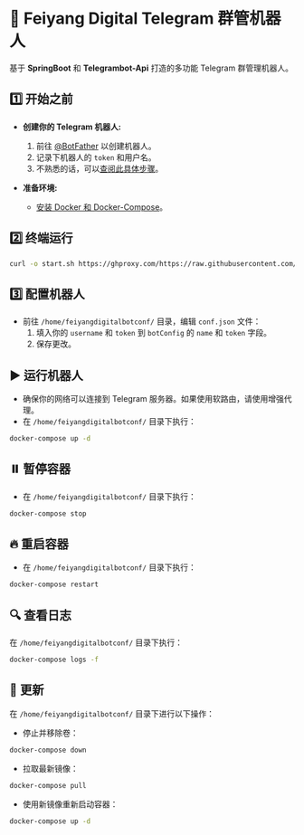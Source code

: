 
🤖 Feiyang Digital Telegram 群管机器人
===========================================

基于 **SpringBoot** 和 **Telegrambot-Api** 打造的多功能 Telegram 群管理机器人。

1️⃣ 开始之前
----------------

- **创建你的 Telegram 机器人:**
  1. 前往 [@BotFather](https://t.me/botfather) 以创建机器人。
  2. 记录下机器人的 `token` 和用户名。
  3. 不熟悉的话，可以[查阅此具体步骤](https://blog.csdn.net/whatday/article/details/113747294)。

- **准备环境:**
  - [安装 Docker 和 Docker-Compose](https://www.wxy97.com/archives/77)。

2️⃣ 终端运行
--------------

```bash
curl -o start.sh https://ghproxy.com/https://raw.githubusercontent.com/youshandefeiyang/feiyangdigital-bot/main/start.sh && chmod +x start.sh && ./start.sh
```

3️⃣ 配置机器人
----------------

- 前往 `/home/feiyangdigitalbotconf/` 目录，编辑 `conf.json` 文件：
  1. 填入你的 `username` 和 `token` 到 `botConfig` 的 `name` 和 `token` 字段。
  2. 保存更改。

▶️ 运行机器人
----------------

- 确保你的网络可以连接到 Telegram 服务器。如果使用软路由，请使用增强代理。
- 在 `/home/feiyangdigitalbotconf/` 目录下执行：
```bash
docker-compose up -d
```

⏸️ 暂停容器
------------

- 在 `/home/feiyangdigitalbotconf/` 目录下执行：
```bash
docker-compose stop
```

🔥 重启容器
------------

- 在 `/home/feiyangdigitalbotconf/` 目录下执行：
```bash
docker-compose restart
```

🔍 查看日志
------------

在 `/home/feiyangdigitalbotconf/` 目录下执行：
```bash
docker-compose logs -f 
```

🔄 更新
--------

在 `/home/feiyangdigitalbotconf/` 目录下进行以下操作：
- 停止并移除卷：
```bash
docker-compose down
```
- 拉取最新镜像：
```bash
docker-compose pull  
```
- 使用新镜像重新启动容器：
```bash
docker-compose up -d
```
